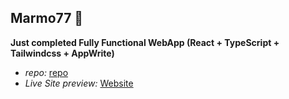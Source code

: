## Marmo77 🤫

**Just completed Fully Functional WebApp (React + TypeScript + Tailwindcss + AppWrite)**
- *repo:* [repo](https://github.com/Marmo77/Car-Dealer_Website)
- *Live Site preview:* [Website](https://car-dealer-website-nine.vercel.app/)
